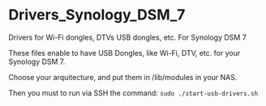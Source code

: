 # Drivers_Synology_DSM_7
Drivers for Wi-Fi dongles, DTVs USB dongles, etc. For Synology DSM 7

These files enable to have USB Dongles, like Wi-Fi, DTV, etc. for your Synology DSM 7.

Choose your arquitecture, and put them in /lib/modules in your NAS.

Then you must to run via SSH the command:
`sudo ./start-usb-drivers.sh`
